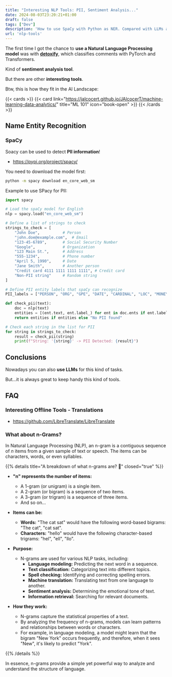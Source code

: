 ```yaml
---
title: "Interesting NLP Tools: PII, Sentiment Analysis..."
date: 2024-08-03T23:20:21+01:00
draft: false
tags: ["Dev"]
description: 'How to use SpaCy with Python as NER. Compared with LLMs and Detoxify.'
url: 'nlp-tools'
---
```


The first time I got the chance to **use a Natural Language Processing model** was with [**detoxify**](https://pypi.org/project/detoxify/), which classifies comments with PyTorch and Transformers.

Kind of **sentiment analysis tool**.

But there are other **interesting tools**.

Btw, this is how they fit in the AI Landscape: 

{{< cards >}}
  {{< card link="https://jalcocert.github.io/JAlcocerT/machine-learning-data-analytics/" title="ML 101" icon="book-open" >}}
{{< /cards >}}

## Name Entity Recognition

### SpaCy

Soacy can be used to detect **PII information**!

* https://pypi.org/project/spacy/

You need to download the model first:

```sh
python -m spacy download en_core_web_sm
```

Example to use SPacy for PII:

```py
import spacy

# Load the spaCy model for English
nlp = spacy.load("en_core_web_sm")

# Define a list of strings to check
strings_to_check = [
    "John Doe",          # Person
    "john.doe@example.com",  # Email
    "123-45-6789",       # Social Security Number
    "Google",            # Organization
    "123 Main St.",      # Address
    "555-1234",          # Phone number
    "April 5, 1990",     # Date
    "Jane Smith",        # Another person
    "Credit card 4111 1111 1111 1111", # Credit card
    "Non-PII string"     # Random string
]

# Define PII entity labels that spaCy can recognize
PII_labels = ["PERSON", "ORG", "GPE", "DATE", "CARDINAL", "LOC", "MONEY"]

def check_pii(text):
    doc = nlp(text)
    entities = [(ent.text, ent.label_) for ent in doc.ents if ent.label_ in PII_labels]
    return entities if entities else "No PII found"

# Check each string in the list for PII
for string in strings_to_check:
    result = check_pii(string)
    print(f"String: '{string}' -> PII Detected: {result}")
```

## Conclusions

Nowadays you can also **use LLMs** for this kind of tasks.

But...it is always great to keep handy this kind of tools.

## FAQ

### Interesting Offline Tools - Translations

* https://github.com/LibreTranslate/LibreTranslate

### What about n-Grams?

In Natural Language Processing (NLP), an n-gram is a contiguous sequence of *n* items from a given sample of text or speech. The items can be characters, words, or even syllables.

{{% details title="A breakdown of what n-grams are? 🚀" closed="true" %}}


* **"n" represents the number of items:**
    * A 1-gram (or unigram) is a single item.
    * A 2-gram (or bigram) is a sequence of two items.
    * A 3-gram (or trigram) is a sequence of three items.
    * And so on...

* **Items can be:**
    * **Words:** "The cat sat" would have the following word-based bigrams: "The cat", "cat sat".
    * **Characters:** "hello" would have the following character-based trigrams: "hel", "ell", "llo".

* **Purpose:**
    * N-grams are used for various NLP tasks, including:
        * **Language modeling:** Predicting the next word in a sequence.
        * **Text classification:** Categorizing text into different topics.
        * **Spell checking:** Identifying and correcting spelling errors.
        * **Machine translation:** Translating text from one language to another.
        * **Sentiment analysis:** Determining the emotional tone of text.
        * **Information retrieval:** Searching for relevant documents.

* **How they work:**
    * N-grams capture the statistical properties of a text.
    * By analyzing the frequency of n-grams, models can learn patterns and relationships between words or characters.
    * For example, in language modeling, a model might learn that the bigram "New York" occurs frequently, and therefore, when it sees "New", it's likely to predict "York".


{{% /details %}}

In essence, n-grams provide a simple yet powerful way to analyze and understand the structure of language.